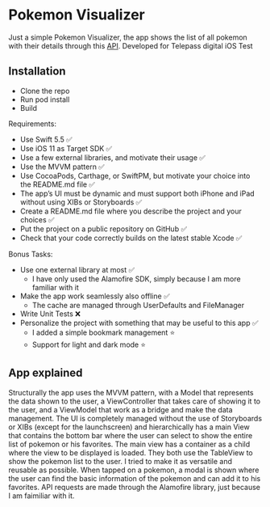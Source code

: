 # Pokemon Visualizer
Just a simple Pokemon Visualizer, the app shows the list of all pokemon with their details through this [API](https://pokeapi.co).
Developed for Telepass digital iOS Test

## Installation
- Clone the repo
- Run pod install
- Build

Requirements:
- Use Swift 5.5 ✅ 
- Use iOS 11 as Target SDK ✅ 
- Use a few external libraries, and motivate their usage ✅ 
- Use the MVVM pattern ✅ 
- Use CocoaPods, Carthage, or SwiftPM, but motivate your choice into the README.md file ✅ 
- The app’s UI must be dynamic and must support both iPhone and iPad without using XIBs or Storyboards ✅ 
- Create a README.md file where you describe the project and your choices ✅ 
- Put the project on a public repository on GitHub ✅ 
- Check that your code correctly builds on the latest stable Xcode ✅ 

Bonus Tasks:
- Use one external library at most ✅ 
  - I have only used the Alamofire SDK, simply because I am more familiar with it
- Make the app work seamlessly also offline ✅ 
  - The cache are managed through UserDefaults and FileManager
- Write Unit Tests ❌
- Personalize the project with something that may be useful to this app ✅ 
  - I added a simple bookmark management ⭐
  - Support for light and dark mode ⭐

## App explained
Structurally the app uses the MVVM pattern, with a Model that represents the data shown to the user, a ViewController that takes care of showing it to the user, and a ViewModel that work as a bridge and make the data management. The UI is completely managed without the use of Storyboards or XIBs (except for the launchscreen) and hierarchically has a main View that contains the bottom bar where the user can select to show the entire list of pokemon or his favorites. The main view has a container as a child where the view to be displayed is loaded. They both use the TableView to show the pokemon list to the user. I tried to make it as versatile and reusable as possible. When tapped on a pokemon, a modal is shown where the user can find the basic information of the pokemon and can add it to his favorites. API requests are made through the Alamofire library, just because I am faimiliar with it.
